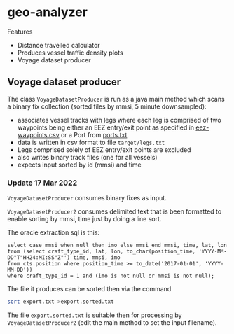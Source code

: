 geo-analyzer
==============

Features
* Distance travelled calculator
* Produces vessel traffic density plots
* Voyage dataset producer

## Voyage dataset producer
The class `VoyageDatasetProducer` is run as a java main method which scans a binary fix collection (sorted files by mmsi, 5 minute downsampled):
* associates vessel tracks with legs where each leg is comprised of two waypoints being either an EEZ entry/exit point as specified in [eez-waypoints.csv](src/main/resources/eez-waypoints.csv) or a Port from [ports.txt](src/main/resources/ports.txt).
* data is written in csv format to file `target/legs.txt`
* Legs comprised solely of EEZ entry/exit points are excluded
* also writes binary track files (one for all vessels)
* expects input sorted by id (mmsi) and time

### Update 17 Mar 2022
`VoyageDatasetProducer` consumes binary fixes as input. 

`VoyageDatasetProducer2` consumes delimited text that is been formatted to enable sorting by mmsi, time just by doing a line sort.

The oracle extraction sql is this:

```
select case mmsi when null then imo else mmsi end mmsi, time, lat, lon 
from (select craft_type_id, lat, lon, to_char(position_time, 'YYYY-MM-DD"T"HH24:MI:SS"Z"') time, mmsi, imo
from cts.position where position_time >= to_date('2017-01-01', 'YYYY-MM-DD')) 
where craft_type_id = 1 and (imo is not null or mmsi is not null);

```
The file it produces can be sorted then via the command
```bash
sort export.txt >export.sorted.txt
```

The file `export.sorted.txt` is suitable then for processing by `VoyageDatasetProducer2` (edit the main method to set the input filename).
